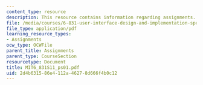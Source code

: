 ```yaml
---
content_type: resource
description: This resource contains information regarding assignments.
file: /media/courses/6-831-user-interface-design-and-implementation-spring-2011/2d4b631586e4112a46278d666f4b0c12_MIT6_831S11_ps01.pdf
file_type: application/pdf
learning_resource_types:
- Assignments
ocw_type: OCWFile
parent_title: Assignments
parent_type: CourseSection
resourcetype: Document
title: MIT6_831S11_ps01.pdf
uid: 2d4b6315-86e4-112a-4627-8d666f4b0c12
---
```

